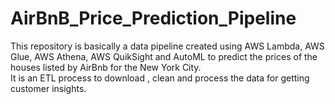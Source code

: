 # AirBnB_Price_Prediction_Pipeline
This repository is basically a data pipeline created using AWS Lambda, AWS Glue, AWS Athena, AWS QuikSight and AutoML to predict the prices of the houses listed by AirBnb for the New York City.  
It is an ETL process to download , clean and process the data for getting customer insights.  
